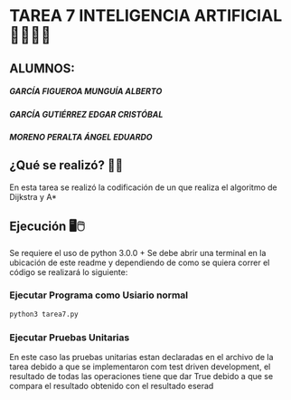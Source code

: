 # TAREA 7 INTELIGENCIA ARTIFICIAL 🤖👨🏻‍💻
## ALUMNOS:
##### _GARCÍA FIGUEROA MUNGUÍA ALBERTO_
##### _GARCÍA GUTIÉRREZ EDGAR CRISTÓBAL_
##### _MORENO PERALTA ÁNGEL EDUARDO_

## ¿Qué se realizó? 📐🔨
En esta tarea se realizó la codificación de un que realiza el algoritmo de Dijkstra y A* 

## Ejecución 🖥🖱
Se requiere el uso de python 3.0.0 +
Se debe abrir una terminal en la ubicación de este readme y dependiendo de como se quiera correr el código se realizará lo siguiente:
### Ejecutar Programa como Usiario normal ###
```sh
python3 tarea7.py
```

### Ejecutar Pruebas Unitarias ###
En este caso las pruebas unitarias estan declaradas en el archivo de la tarea debido a que se implementaron com test driven development, el resultado de todas las operaciones tiene que dar True debido a que se compara el resultado obtenido con el resultado eserad

